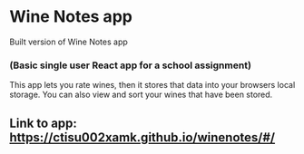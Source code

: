# Wine Notes app
Built version of Wine Notes app
### (Basic single user React app for a school assignment)

This app lets you rate wines, then it stores that data into your browsers local storage. You can also view and sort your wines that have been stored.

## Link to app: https://ctisu002xamk.github.io/winenotes/#/

